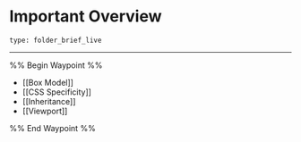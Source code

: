 # Important Overview
 
```ccard
type: folder_brief_live
```
 
---

%% Begin Waypoint %%
- [[Box Model]]
- [[CSS Specificity]]
- [[Inheritance]]
- [[Viewport]]

%% End Waypoint %%